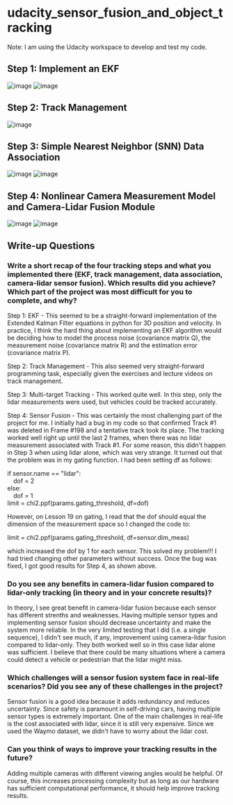 # udacity_sensor_fusion_and_object_tracking

Note: I am using the Udacity workspace to develop and test my code.

## Step 1: Implement an EKF

![image](https://user-images.githubusercontent.com/7365421/193934012-585939ec-7154-486f-90a3-5cd63cceb080.png)
![image](https://user-images.githubusercontent.com/7365421/193934116-06c45298-3ff9-442b-9898-8a8daf9c84f6.png)

## Step 2: Track Management

![image](https://user-images.githubusercontent.com/7365421/193951569-93b230c8-8ed1-4a6b-82dd-a26df35e2fca.png)

## Step 3: Simple Nearest Neighbor (SNN) Data Association

![image](https://user-images.githubusercontent.com/7365421/193958489-296f63c9-c678-4ac1-a184-ef5543abbcc7.png)
![image](https://user-images.githubusercontent.com/7365421/193958553-d7bae22c-14f3-4c77-b2db-b23a00929546.png)

## Step 4:  Nonlinear Camera Measurement Model and Camera-Lidar Fusion Module

![image](https://user-images.githubusercontent.com/7365421/194413664-9a56d6e6-a193-4f7b-b206-df5615b976f8.png)
![image](https://user-images.githubusercontent.com/7365421/194413786-f2c53e45-e8c0-4364-8af5-7ce0a66e3c9d.png)

## Write-up Questions

### Write a short recap of the four tracking steps and what you implemented there (EKF, track management, data association, camera-lidar sensor fusion). Which results did you achieve? Which part of the project was most difficult for you to complete, and why?

Step 1: EKF - This seemed to be a straight-forward implementation of the Extended Kalman Filter equations in python for 3D position and velocity. In practice, I think the hard thing about implementing an EKF algorithm would be deciding how to model the process noise (covariance matrix Q), the measurement noise (covariance matrix R) and the estimation error (covariance matrix P).

Step 2: Track Management - This also seemed very straight-forward programming task, especially given the exercises and lecture videos on track management.

Step 3: Multi-target Tracking - This worked quite well. In this step, only the lidar measurements were used, but vehicles could be tracked accurately.

Step 4: Sensor Fusion - This was certainly the most challenging part of the project for me. I initially had a bug in my code so that confirmed Track #1 was deleted in Frame #198 and a tentative track took its place. The tracking worked well right up until the last 2 frames, when there was no lidar measurement associated with Track #1. For some reason, this didn't happen in Step 3 when using lidar alone, which was very strange. It turned out that the problem was in my gating function. I had been setting df as follows:  

if sensor.name == "lidar":  
&emsp;dof = 2  
else:  
&emsp;dof = 1  
limit = chi2.ppf(params.gating_threshold, df=dof)  

However, on Lesson 19 on gating, I read that the dof should equal the dimension of the measurement space so I changed the code to:  

limit = chi2.ppf(params.gating_threshold, df=sensor.dim_meas)  

which increased the dof by 1 for each sensor. This solved my problem!!! I had tried changing other parameters without success. Once the bug was fixed, I got good results for Step 4, as shown above.

### Do you see any benefits in camera-lidar fusion compared to lidar-only tracking (in theory and in your concrete results)?

In theory, I see great benefit in camera-lidar fusion because each sensor has different strenths and weaknesses. Having multiple sensor types and implementing sensor fusion should decrease uncertainty and make the system more reliable. In the very limited testing that I did (i.e. a single sequence), I didn't see much, if any, improvement using camera-lidar fusion compared to lidar-only. They both worked well so in this case lidar alone was sufficient. I believe that there could be many situations where a camera could detect a vehicle or pedestrian that the lidar might miss.

### Which challenges will a sensor fusion system face in real-life scenarios? Did you see any of these challenges in the project?

Sensor fusion is a good idea because it adds redundancy and reduces uncertainty. Since safety is paramount in self-driving cars, having multiple sensor types is extremely important. One of the main challenges in real-life is the cost associated with lidar, since it is still very expensive. Since we used the Waymo dataset, we didn't have to worry about the lidar cost.

### Can you think of ways to improve your tracking results in the future?

Adding multiple cameras with different viewing angles would be helpful. Of course, this increases processing complexity but as long as our hardware has sufficient computational performance, it should help improve tracking results.


